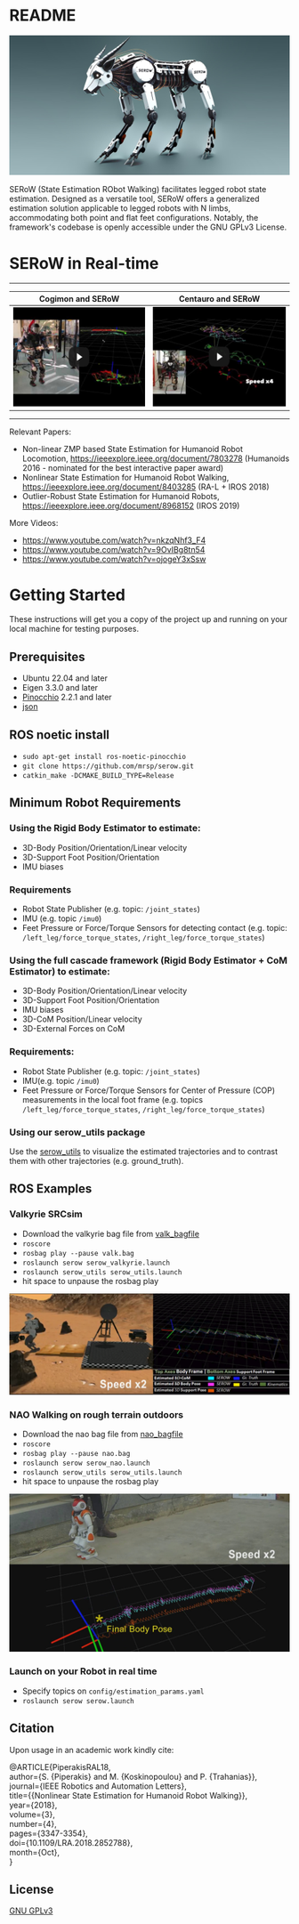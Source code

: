 

# README
![SERoW](img/serow.jpg)

SERoW (State Estimation RObot Walking) facilitates legged robot state estimation. Designed as a versatile tool, SERoW offers a generalized estimation solution applicable to legged robots with N limbs, accommodating both point and flat feet configurations. Notably, the framework's codebase is openly accessible under the GNU GPLv3 License.

# SERoW in Real-time
------------------------------------------------------------------ 

| Cogimon and SERoW  | Centauro and SERoW |
| ------------- | ------------- |
| [![YouTube Link](img/cogimon.png)  ](https://www.youtube.com/watch?v=MLmfgADDjj0)  | [![YouTube Link](img/centauro.png)  ](https://www.youtube.com/watch?v=cVWS8oopr_M) |

------------------------------------------------------------------ 

Relevant Papers:
* Non-linear ZMP based State Estimation for Humanoid Robot Locomotion, https://ieeexplore.ieee.org/document/7803278 (Humanoids 2016 - nominated for the best interactive paper award)
* Nonlinear State Estimation for Humanoid Robot Walking, https://ieeexplore.ieee.org/document/8403285 (RA-L + IROS 2018)
* Outlier-Robust State Estimation for Humanoid Robots, https://ieeexplore.ieee.org/document/8968152 (IROS 2019)

More Videos: 
* https://www.youtube.com/watch?v=nkzqNhf3_F4
* https://www.youtube.com/watch?v=9OvIBg8tn54
* https://www.youtube.com/watch?v=ojogeY3xSsw

# Getting Started
These instructions will get you a copy of the project up and running on your local machine for testing purposes.

## Prerequisites
* Ubuntu 22.04 and later
* Eigen 3.3.0 and later
* [Pinocchio](https://github.com/stack-of-tasks/pinocchio) 2.2.1 and later
* [json](https://github.com/nlohmann/json/tree/master)

## ROS noetic install
* `sudo apt-get install ros-noetic-pinocchio`
* `git clone https://github.com/mrsp/serow.git`
* `catkin_make -DCMAKE_BUILD_TYPE=Release` 

## Minimum Robot Requirements
### Using the Rigid Body Estimator to estimate: 
* 3D-Body Position/Orientation/Linear velocity
* 3D-Support Foot Position/Orientation
* IMU biases
### Requirements
* Robot State Publisher (e.g. topic: `/joint_states`)
* IMU (e.g. topic `/imu0`)
* Feet Pressure or Force/Torque Sensors for detecting contact (e.g. topic: `/left_leg/force_torque_states`, `/right_leg/force_torque_states`)

### Using the full cascade framework (Rigid Body Estimator + CoM Estimator) to estimate:
* 3D-Body Position/Orientation/Linear velocity
* 3D-Support Foot Position/Orientation
* IMU biases
* 3D-CoM Position/Linear velocity
* 3D-External Forces on CoM
### Requirements:
* Robot State Publisher (e.g. topic: `/joint_states`)
* IMU(e.g. topic `/imu0`)
* Feet Pressure or Force/Torque Sensors for Center of Pressure (COP) measurements in the local foot frame (e.g. topics `/left_leg/force_torque_states`, `/right_leg/force_torque_states`)

### Using our serow_utils package
Use the [serow_utils](https://github.com/mrsp/serow_utils) to visualize the estimated trajectories and to contrast them with other trajectories (e.g. ground_truth).

## ROS Examples
### Valkyrie SRCsim
* Download the valkyrie bag file from [valk_bagfile](http://users.ics.forth.gr/~spiperakis/valk.bag)
* `roscore`
* `rosbag play --pause valk.bag`
* `roslaunch serow serow_valkyrie.launch`
* `roslaunch serow_utils serow_utils.launch`
* hit space to unpause the rosbag play

![valk](img/valk.png)
### NAO Walking on rough terrain outdoors
* Download the nao bag file from [nao_bagfile](http://users.ics.forth.gr/~spiperakis/nao.bag)
* `roscore`
* `rosbag play --pause nao.bag`
* `roslaunch serow serow_nao.launch`
* `roslaunch serow_utils serow_utils.launch`
* hit space to unpause the rosbag play

![nao](img/nao.jpg)
### Launch on your Robot in real time
* Specify topics on `config/estimation_params.yaml`
* `roslaunch serow serow.launch`

## Citation
Upon usage in an academic work kindly cite: <br/>

@ARTICLE{PiperakisRAL18, <br/>
    author={S. {Piperakis} and M. {Koskinopoulou} and P. {Trahanias}}, <br/>
    journal={IEEE Robotics and Automation Letters}, <br/>
    title={{Nonlinear State Estimation for Humanoid Robot Walking}}, <br/>
    year={2018}, <br/>
    volume={3}, <br/>
    number={4}, <br/>
    pages={3347-3354}, <br/>
    doi={10.1109/LRA.2018.2852788}, <br/>
    month={Oct},<br/>
}<br/>

## License
[GNU GPLv3](LICENSE) 

